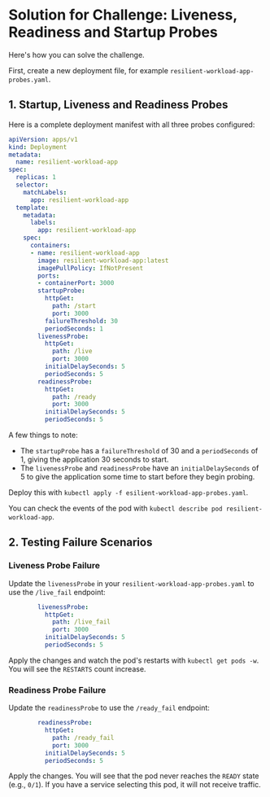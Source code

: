 # Solution for Challenge: Liveness, Readiness and Startup Probes

Here's how you can solve the challenge.

First, create a new deployment file, for example `resilient-workload-app-probes.yaml`.

## 1. Startup, Liveness and Readiness Probes

Here is a complete deployment manifest with all three probes configured:

```yaml
apiVersion: apps/v1
kind: Deployment
metadata:
  name: resilient-workload-app
spec:
  replicas: 1
  selector:
    matchLabels:
      app: resilient-workload-app
  template:
    metadata:
      labels:
        app: resilient-workload-app
    spec:
      containers:
      - name: resilient-workload-app
        image: resilient-workload-app:latest
        imagePullPolicy: IfNotPresent
        ports:
        - containerPort: 3000
        startupProbe:
          httpGet:
            path: /start
            port: 3000
          failureThreshold: 30
          periodSeconds: 1
        livenessProbe:
          httpGet:
            path: /live
            port: 3000
          initialDelaySeconds: 5
          periodSeconds: 5
        readinessProbe:
          httpGet:
            path: /ready
            port: 3000
          initialDelaySeconds: 5
          periodSeconds: 5
```

A few things to note:
- The `startupProbe` has a `failureThreshold` of 30 and a `periodSeconds` of 1, giving the application 30 seconds to start.
- The `livenessProbe` and `readinessProbe` have an `initialDelaySeconds` of 5 to give the application some time to start before they begin probing.

Deploy this with `kubectl apply -f esilient-workload-app-probes.yaml`.

You can check the events of the pod with `kubectl describe pod resilient-workload-app`.

## 2. Testing Failure Scenarios

### Liveness Probe Failure

Update the `livenessProbe` in your `resilient-workload-app-probes.yaml` to use the `/live_fail` endpoint:

```yaml
        livenessProbe:
          httpGet:
            path: /live_fail
            port: 3000
          initialDelaySeconds: 5
          periodSeconds: 5
```

Apply the changes and watch the pod's restarts with `kubectl get pods -w`. You will see the `RESTARTS` count increase.

### Readiness Probe Failure

Update the `readinessProbe` to use the `/ready_fail` endpoint:

```yaml
        readinessProbe:
          httpGet:
            path: /ready_fail
            port: 3000
          initialDelaySeconds: 5
          periodSeconds: 5
```

Apply the changes. You will see that the pod never reaches the `READY` state (e.g., `0/1`). If you have a service selecting this pod, it will not receive traffic.
